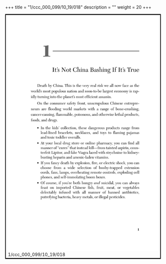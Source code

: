 +++
title = "1/ccc_000_099/10_19/018"
description = ""
weight = 20
+++

<table style="border:2px solid black;max-width:800px;max-height:800px;" 
><tr><td><img class="center-fit-jpg"
src="/jpg_/out_jpg_dbc_018.jpg"  >1/ccc_000_099/10_19/018</img></td></tr></table>
